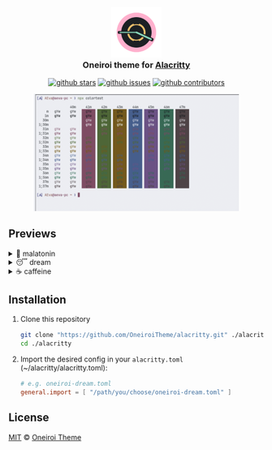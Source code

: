 <h3 align="center">
  <img src="https://raw.githubusercontent.com/OneiroiTheme/oneiroi-theme/main/assets/oneiroi-logo.png" alt="Oneiroi Theme Logo" width="100" />
  </br>
  Oneiroi theme for <a href="https://alacritty.org">Alacritty</a>
</h3>

<p align="center">
  <a href="https://github.com/OneiroiTheme/alacritty/stargazers"><img src="https://img.shields.io/github/stars/OneiroiTheme/alacritty?style=flat-square&labelColor=1c2024&color=ffb0cd" alt='github stars'/></a>
  <a href="https://github.com/OneiroiTheme/alacritty/issues"><img src="https://img.shields.io/github/issues/OneiroiTheme/alacritty?style=flat-square&labelColor=1c2024&color=ecc06c" alt='github issues'/></a>
  <a href="https://github.com/OneiroiTheme/alacritty/contributors"><img src="https://img.shields.io/github/contributors/OneiroiTheme/alacritty?style=flat-square&labelColor=1c2024&color=88d6ba" alt='github contributors'/></a>
</p>

<p align="center">
  <img src="https://raw.githubusercontent.com/OneiroiTheme/alacritty/main/assets/oneiroi-preview.png" alt="preview" width="80%" />
</p>

## Previews

<details>
<summary>💊 malatonin</summary>
<img src="https://raw.githubusercontent.com/OneiroiTheme/alacritty/main/assets/oneiroi-melatonin.png" alt="screenshot_melatonin" />
</details>
<details>
<summary>😴 dream</summary>
<img src="https://raw.githubusercontent.com/OneiroiTheme/alacritty/main/assets/oneiroi-dream.png" alt="screenshot_dream" />
</details>
<details>
<summary>☕ caffeine</summary>
<img src="https://raw.githubusercontent.com/OneiroiTheme/alacritty/main/assets/oneiroi-caffeine.png" alt="screenshot_caffeine" />
</details>

## Installation

1. Clone this repository

    ```bash
    git clone "https://github.com/OneiroiTheme/alacritty.git" ./alacritty
    cd ./alacritty
    ```

2. Import the desired config in your `alacritty.toml` (~/alacritty/alacritty.toml):

    ```toml
    # e.g. oneiroi-dream.toml
    general.import = [ "/path/you/choose/oneiroi-dream.toml" ]
    ```

## License

[MIT](https://raw.githubusercontent.com/OneiroiTheme/alacritty/main/LICENSE) © [Oneiroi Theme](https://github.com/OneiroiTheme)
